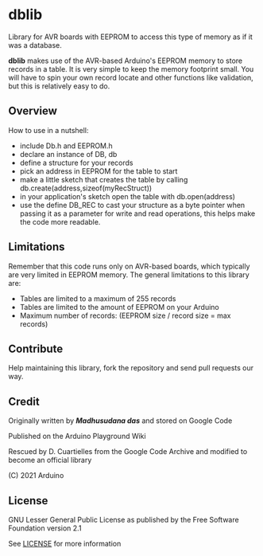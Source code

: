 # dblib
Library for AVR boards with EEPROM to access this type of memory as if it was a database. 

**dblib** makes use of the AVR-based Arduino's EEPROM memory to store records in a table. It is very simple to keep the memory footprint small. You will have to spin your own record locate and other functions like validation, but this is relatively easy to do.

## Overview
How to use in a nutshell:

* include Db.h and EEPROM.h
* declare an instance of DB, db
* define a structure for your records
* pick an address in EEPROM for the table to start
* make a little sketch that creates the table by calling db.create(address,sizeof(myRecStruct))
* in your application's sketch open the table with db.open(address)
* use the define DB_REC to cast your structure as a byte pointer when passing it as a parameter for write and read operations, this helps make the code more readable.

## Limitations
Remember that this code runs only on AVR-based boards, which typically are very limited in EEPROM memory. The general limitations to this library are:

* Tables are limited to a maximum of 255 records
* Tables are limited to the amount of EEPROM on your Arduino
* Maximum number of records: (EEPROM size / record size = max records)

## Contribute
Help maintaining this library, fork the repository and send pull requests our way.

## Credit
Originally written by ***Madhusudana das*** and stored on Google Code

Published on the Arduino Playground Wiki

Rescued by D. Cuartielles from the Google Code Archive and modified to become an official library

(C) 2021 Arduino

## License
GNU Lesser General Public License as published by the Free Software Foundation version 2.1

See [LICENSE](LICENSE) for more information
